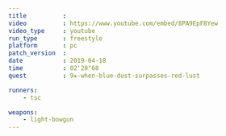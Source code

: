 ```yaml
---
title          :
video          : https://www.youtube.com/embed/8PA9EpF8Yew
video_type     : youtube
run_type       : freestyle
platform       : pc
patch_version  :
date           : 2019-04-18
time           : 02'20"68
quest          : 9★-when-blue-dust-surpasses-red-lust

runners:
    - tsc

weapons:
    - light-bowgun
---
```

